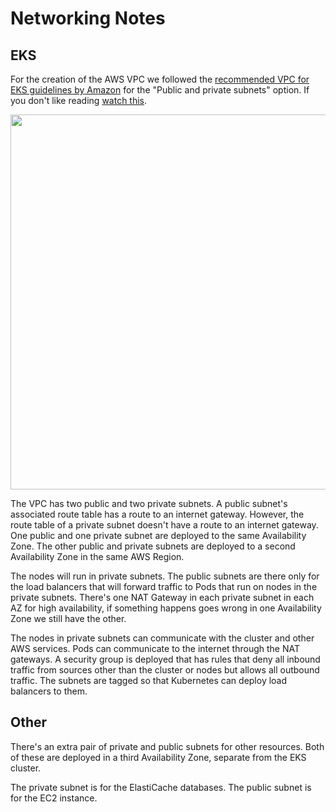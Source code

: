 # Networking Notes

## EKS

For the creation of the AWS VPC we followed the [recommended VPC for EKS guidelines by Amazon](https://docs.aws.amazon.com/eks/latest/userguide/creating-a-vpc.html) for the "Public and private subnets" option. If you don't like reading [watch this](https://www.youtube.com/watch?v=nIIxexG7_a8&list=PLiMWaCMwGJXkeBzos8QuUxiYT6j8JYGE5&index=1&ab_channel=AntonPutra).

<p title="Diagram" align="center"> <img img width="600" src="https://i.imgur.com/8WJ03GV.jpg"> </p>

The VPC has two public and two private subnets. A public subnet's associated route table has a route to an internet gateway. However, the route table of a private subnet doesn't have a route to an internet gateway. One public and one private subnet are deployed to the same Availability Zone. The other public and private subnets are deployed to a second Availability Zone in the same AWS Region.

The nodes will run in private subnets. The public subnets are there only for the load balancers that will forward traffic to Pods that run on nodes in the private subnets.
There's one NAT Gateway in each private subnet in each AZ for high availability, if something happens goes wrong in one Availability Zone we still have the other.

The nodes in private subnets can communicate with the cluster and other AWS services. Pods can communicate to the internet through the NAT gateways. A security group is deployed that has rules that deny all inbound traffic from sources other than the cluster or nodes but allows all outbound traffic. The subnets are tagged so that Kubernetes can deploy load balancers to them.

## Other

There's an extra pair of private and public subnets for other resources. Both of these are deployed in a third Availability Zone, separate from the EKS cluster.

The private subnet is for the ElastiCache databases. The public subnet is for the EC2 instance.
